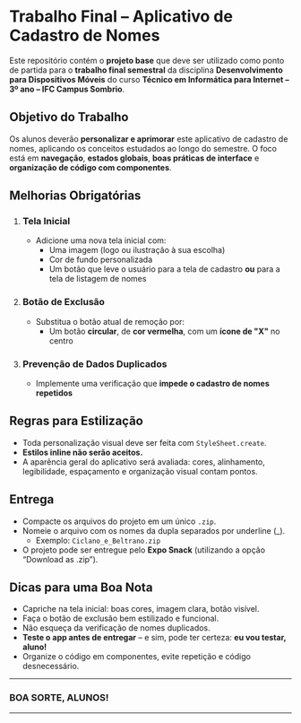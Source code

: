# Trabalho Final – Aplicativo de Cadastro de Nomes

Este repositório contém o **projeto base** que deve ser utilizado como ponto de partida para o **trabalho final semestral** da disciplina **Desenvolvimento para Dispositivos Móveis** do curso **Técnico em Informática para Internet – 3º ano – IFC Campus Sombrio**.

## Objetivo do Trabalho

Os alunos deverão **personalizar e aprimorar** este aplicativo de cadastro de nomes, aplicando os conceitos estudados ao longo do semestre. O foco está em **navegação**, **estados globais**, **boas práticas de interface** e **organização de código com componentes**.

## Melhorias Obrigatórias

1. ### Tela Inicial
   - Adicione uma nova tela inicial com:
     - Uma imagem (logo ou ilustração à sua escolha)
     - Cor de fundo personalizada
     - Um botão que leve o usuário para a tela de cadastro **ou** para a tela de listagem de nomes

2. ### Botão de Exclusão
   - Substitua o botão atual de remoção por:
     - Um botão **circular**, de **cor vermelha**, com um **ícone de "X"** no centro

3. ### Prevenção de Dados Duplicados
   - Implemente uma verificação que **impede o cadastro de nomes repetidos**

## Regras para Estilização

- Toda personalização visual deve ser feita com `StyleSheet.create`.
- **Estilos inline não serão aceitos.**
- A aparência geral do aplicativo será avaliada: cores, alinhamento, legibilidade, espaçamento e organização visual contam pontos.

## Entrega

- Compacte os arquivos do projeto em um único `.zip`.
- Nomeie o arquivo com os nomes da dupla separados por underline (_).
  - Exemplo: `Ciclano_e_Beltrano.zip`
- O projeto pode ser entregue pelo **Expo Snack** (utilizando a opção “Download as .zip”).

## Dicas para uma Boa Nota

- Capriche na tela inicial: boas cores, imagem clara, botão visível.
- Faça o botão de exclusão bem estilizado e funcional.
- Não esqueça da verificação de nomes duplicados.
- **Teste o app antes de entregar** – e sim, pode ter certeza: **eu vou testar, aluno!** 
- Organize o código em componentes, evite repetição e código desnecessário.

---

### BOA SORTE, ALUNOS!

---
